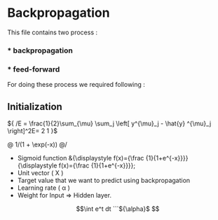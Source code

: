 # Backpropagation
This file contains two process :
### * backpropagation  
### * feed-forward

For doing these process we required following :
## Initialization
${ /E = \frac{1}{2}\sum_{\mu} \sum_j \left[ y^{\mu}_j - \hat{y} ^{\mu}_j \right]^2E= 
2
1 }$

@ 1/(1 + \exp(-x)) @/
* Sigmoid function
&{\displaystyle f(x)={\frac {1}{1+e^{-x}}}} {\displaystyle f(x)={\frac {1}{1+e^{-x}}}};
* Unit vector ( X )
* Target value that we want to predict using backpropagation
* Learning rate ( &alpha; )
* Weight for Input &Rightarrow; Hidden layer.

```math
\int e^t dt
```​

${\alpha}$

